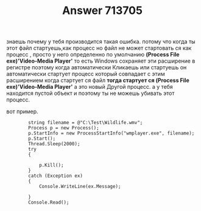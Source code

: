 ﻿---
title: "Answer 713705"
se.owner.user_id: 265604
se.owner.display_name: "Rasul"
se.owner.link: "https://ru.stackoverflow.com/users/265604/rasul"
se.answer_id: 713705
se.question_id: 696333
se.post_type: answer
se.score: 1
se.is_accepted: False
---
<p>знаешь почему у тебя производится такая ошибка.
потому что когда ты этот файл стартуешь,как процесс но файл не может стартовать ся как процесс , просто у него определенно по умолчанию <strong>(Process File exe)'Video-Media Player'</strong> то есть Windows сохраняет эти расширение в регистре поэтому когда автоматически Кликаешь или стартуешь он автоматически стартует процесс который совпадает с этим расширением когда стартует ся файл <strong>тогда стартует ся (Process File exe)'Video-Media Player'</strong> а это новый Другой процесс. а у тебя находится пустой объект и поэтому ты не можешь убивать этот процесс.</p>

<p>вот пример.</p>

<pre><code>        string filename = @"C:\Test\Wildlife.wmv"; 
        Process p = new Process();
        p.StartInfo = new ProcessStartInfo("wmplayer.exe", filename);
        p.Start();
        Thread.Sleep(2000);
        try
        {

            p.Kill();
        }
        catch (Exception ex)
        {
            Console.WriteLine(ex.Message);

        }
        Console.Read();
</code></pre>
